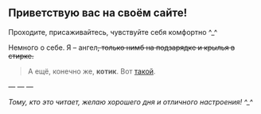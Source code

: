 ## Приветствую вас на своём сайте!

Проходите, присаживайтесь, чувствуйте себя комфортно ^_^

Немного о себе. Я – ангел~~, только нимб на подзарядке и крылья в стирке.~~ 

> А ещё, конечно же, **котик**. Вот [такой](https://ru.wikipedia.org/wiki/%D0%91%D0%BE%D0%BB%D1%8C%D1%88%D0%BE%D0%B9_%D0%A8%D0%BB%D1%91%D0%BF%D0%B0).



— — —

*Тому, кто это читает, желаю хорошего дня и отличного настроения! ^_^*